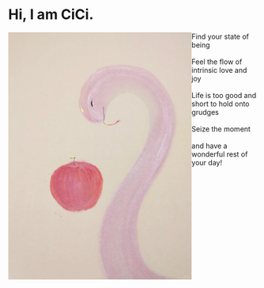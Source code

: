 # Hi, I am CiCi.

<div align="center">
<img height="500" alt="JPG" align="left" src="IMG_0181.jpg">
</div>

Find your state of being  
<br>
Feel the flow of intrinsic love and joy  
<br>
Life is too good and short to hold onto grudges  
<br>
Seize the moment  
<br>
and have a wonderful rest of your day!  

